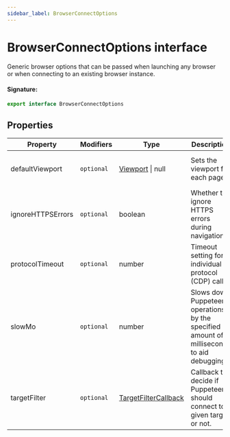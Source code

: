 ```yaml
---
sidebar_label: BrowserConnectOptions
---
```


# BrowserConnectOptions interface

Generic browser options that can be passed when launching any browser or when connecting to an existing browser instance.

#### Signature:

```typescript
export interface BrowserConnectOptions
```

## Properties

| Property          | Modifiers             | Type                                                        | Description                                                                               | Default                     |
| ----------------- | --------------------- | ----------------------------------------------------------- | ----------------------------------------------------------------------------------------- | --------------------------- |
| defaultViewport   | <code>optional</code> | [Viewport](./puppeteer.viewport.md) \| null                 | Sets the viewport for each page.                                                          | '{width: 800, height: 600}' |
| ignoreHTTPSErrors | <code>optional</code> | boolean                                                     | Whether to ignore HTTPS errors during navigation.                                         | <code>false</code>          |
| protocolTimeout   | <code>optional</code> | number                                                      | Timeout setting for individual protocol (CDP) calls.                                      | <code>180_000</code>        |
| slowMo            | <code>optional</code> | number                                                      | Slows down Puppeteer operations by the specified amount of milliseconds to aid debugging. |                             |
| targetFilter      | <code>optional</code> | [TargetFilterCallback](./puppeteer.targetfiltercallback.md) | Callback to decide if Puppeteer should connect to a given target or not.                  |                             |
